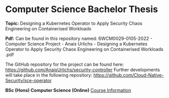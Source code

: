 # Computer Science Bachelor Thesis

**Topic:** Designing a Kubernetes Operator to Apply Security Chaos Engineering on Containerised Workloads 

**Pdf:** Can be found in this repository named: 6WCM0029-0105-2022 - Computer Science Project - Anais Urlichs - Designing a Kubernetes Operator to Apply Security Chaos Engineering on Containerised Workloads .pdf

The GitHub repository for the project can be found here: https://github.com/AnaisUrlichs/security-controller
Further developments will take place in the following repository: https://github.com/Cloud-Native-Security/sce-operator

**BSc (Hons) Computer Science (Online)**
[Course Information](https://www.herts.ac.uk/courses/undergraduate/bsc-hons-computer-science-online)

